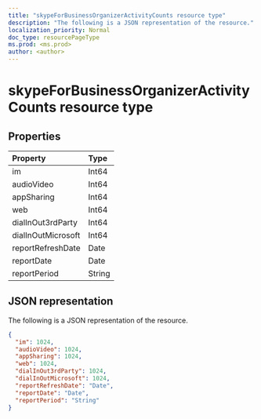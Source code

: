 ```yaml
---
title: "skypeForBusinessOrganizerActivityCounts resource type"
description: "The following is a JSON representation of the resource."
localization_priority: Normal
doc_type: resourcePageType
ms.prod: <ms.prod>
author: <author>
---
```


# skypeForBusinessOrganizerActivityCounts resource type

## Properties

| Property           | Type   |
| :----------------- | :----- |
| im                 | Int64  |
| audioVideo         | Int64  |
| appSharing         | Int64  |
| web                | Int64  |
| dialInOut3rdParty  | Int64  |
| dialInOutMicrosoft | Int64  |
| reportRefreshDate  | Date   |
| reportDate         | Date   |
| reportPeriod       | String |

## JSON representation

The following is a JSON representation of the resource.

<!-- {
  "blockType": "resource",
  "@odata.type": "microsoft.graph.skypeForBusinessOrganizerActivityCounts"
} -->

```json
{
  "im": 1024, 
  "audioVideo": 1024, 
  "appSharing": 1024, 
  "web": 1024, 
  "dialInOut3rdParty": 1024, 
  "dialInOutMicrosoft": 1024, 
  "reportRefreshDate": "Date", 
  "reportDate": "Date", 
  "reportPeriod": "String"
}
```
